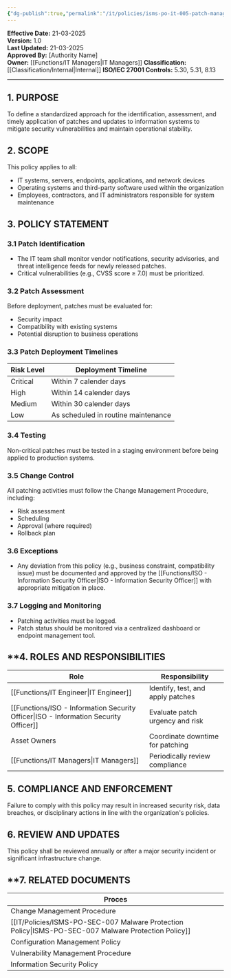 ```yaml
---
{"dg-publish":true,"permalink":"/it/policies/isms-po-it-005-patch-management-policy/","tags":["policy","patch"],"noteIcon":"default"}
---
```


**Effective Date:** 21-03-2025  
**Version:** 1.0  
**Last Updated:** 21-03-2025  
**Approved By:** [Authority Name]  
**Owner:** [[Functions/IT Managers\|IT Managers]]
**Classification:** [[Classification/Internal\|Internal]]
**ISO/IEC 27001 Controls:** 5.30, 5.31, 8.13

---
## **1. PURPOSE**  
To define a standardized approach for the identification, assessment, and timely application of patches and updates to information systems to mitigate security vulnerabilities and maintain operational stability.
## **2. SCOPE**
This policy applies to all:

- IT systems, servers, endpoints, applications, and network devices
- Operating systems and third-party software used within the organization
- Employees, contractors, and IT administrators responsible for system maintenance
 
## **3. POLICY STATEMENT** 

 ### 3.1 Patch Identification
- The IT team shall monitor vendor notifications, security advisories, and threat intelligence feeds for newly released patches.
- Critical vulnerabilities (e.g., CVSS score ≥ 7.0) must be prioritized.

### 3.2 Patch Assessment
Before deployment, patches must be evaluated for:

- Security impact
- Compatibility with existing systems
- Potential disruption to business operations

### 3.3 Patch Deployment Timelines

| Risk Level | Deployment Timeline                 |
| ---------- | ----------------------------------- |
| Critical   | Within 7 calender days              |
| High       | Within 14 calender days             |
| Medium     | Within 30 calender days             |
| Low        | As scheduled in routine maintenance |
### 3.4 Testing
Non-critical patches must be tested in a staging environment before being applied to production systems.
### 3.5 Change Control
All patching activities must follow the Change Management Procedure, including:

- Risk assessment
- Scheduling
- Approval (where required)
- Rollback plan
### 3.6 Exceptions
- Any deviation from this policy (e.g., business constraint, compatibility issue) must be documented and approved by the [[Functions/ISO - Information Security Officer\|ISO - Information Security Officer]] with appropriate mitigation in place.
### 3.7 Logging and Monitoring
- Patching activities must be logged.
- Patch status should be monitored via a centralized dashboard or endpoint management tool.

## **4. ROLES AND RESPONSIBILITIES

| Role                                   | Responsibility                    |
| -------------------------------------- | --------------------------------- |
| [[Functions/IT Engineer\|IT Engineer]]                        | Identify, test, and apply patches |
| [[Functions/ISO - Information Security Officer\|ISO - Information Security Officer]] | Evaluate patch urgency and risk   |
| Asset Owners                           | Coordinate downtime for patching  |
| [[Functions/IT Managers\|IT Managers]]                         | Periodically review compliance    |

## **5.  COMPLIANCE AND ENFORCEMENT**
Failure to comply with this policy may result in increased security risk, data breaches, or disciplinary actions in line with the organization's policies.
## **6. REVIEW AND UPDATES**
This policy shall be reviewed annually or after a major security incident or significant infrastructure change.
## **7. RELATED DOCUMENTS  

| Proces                                        |
| --------------------------------------------- |
| Change Management Procedure                   |
| [[IT/Policies/ISMS-PO-SEC-007 Malware Protection Policy\|ISMS-PO-SEC-007 Malware Protection Policy]] |
| Configuration Management Policy               |
| Vulnerability Management Procedure            |
| Information Security Policy                   |











